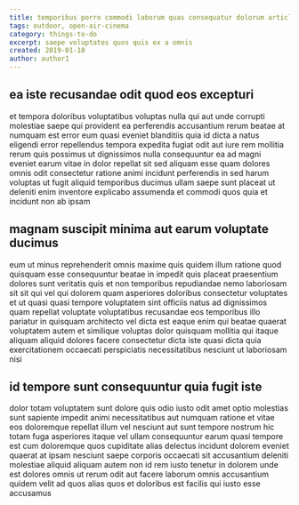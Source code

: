 ```yaml
---
title: temporibus porro commodi laborum quas consequatur dolorum article 1176
tags: outdoor, open-air-cinema
category: things-to-do
excerpt: saepe voluptates quos quis ex a omnis
created: 2019-01-10
author: author1
---
```


## ea iste recusandae odit quod eos excepturi

et tempora doloribus voluptatibus voluptas nulla qui aut unde corrupti molestiae saepe qui provident ea perferendis accusantium rerum beatae at numquam est error eum quasi eveniet blanditiis quia id dicta a natus eligendi error repellendus tempora expedita fugiat odit aut iure rem mollitia rerum quis possimus ut dignissimos nulla consequuntur ea ad magni eveniet earum vitae in dolor repellat sit sed aliquam esse quam dolores omnis odit consectetur ratione animi incidunt perferendis in sed harum voluptas ut fugit aliquid temporibus ducimus ullam saepe sunt placeat ut deleniti enim inventore explicabo assumenda et commodi quos quia et incidunt non ab ipsam

## magnam suscipit minima aut earum voluptate ducimus

eum ut minus reprehenderit omnis maxime quis quidem illum ratione quod quisquam esse consequuntur beatae in impedit quis placeat praesentium dolores sunt veritatis quis et non temporibus repudiandae nemo laboriosam sit sit qui vel qui dolorem quam asperiores doloribus consectetur voluptates et ut quasi quasi tempore voluptatem sint officiis natus ad dignissimos quam repellat voluptate voluptatibus recusandae eos temporibus illo pariatur in quisquam architecto vel dicta est eaque enim qui beatae quaerat voluptatem autem et similique voluptas dolor quisquam mollitia qui itaque aliquam aliquid dolores facere consectetur dicta iste quasi dicta quia exercitationem occaecati perspiciatis necessitatibus nesciunt ut laboriosam nisi

## id tempore sunt consequuntur quia fugit iste

dolor totam voluptatem sunt dolore quis odio iusto odit amet optio molestias sunt sapiente impedit animi necessitatibus aut numquam ratione et vitae eos doloremque repellat illum vel nesciunt aut sunt tempore nostrum hic totam fuga asperiores itaque vel ullam consequuntur earum quasi tempore est cum doloremque quos cupiditate alias delectus incidunt dolorem eveniet quaerat at ipsam nesciunt saepe corporis occaecati sit accusantium deleniti molestiae aliquid aliquam autem non id rem iusto tenetur in dolorem unde est dolores omnis ut rerum odit aut facere laborum omnis accusantium quidem velit ad quos alias quos et doloribus est facilis qui iusto esse accusamus
